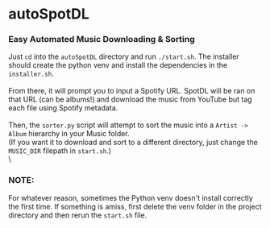 # autoSpotDL
### Easy Automated Music Downloading & Sorting
Just `cd` into the `autoSpotDL` directory and run `./start.sh`. The installer should create the python venv and install the dependencies in the `installer.sh`.\
\
From there, it will prompt you to input a Spotify URL. SpotDL will be ran on that URL (can be albums!) and download the music from YouTube but tag each file using Spotify metadata.\
\
Then, the `sorter.py` script will attempt to sort the music into a `Artist -> Album` hierarchy in your Music folder.\
(If you want it to download and sort to a different directory, just change the `MUSIC_DIR` filepath in `start.sh`.)
\
\
### NOTE:
For whatever reason, sometimes the Python venv doesn't install correctly the first time. If something is amiss, first delete the venv folder in the project directory and then rerun the `start.sh` file.
